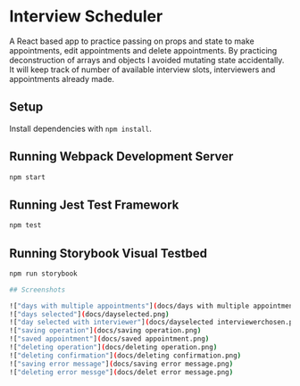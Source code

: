 # Interview Scheduler
A React based app to practice passing on props and state to make appointments, edit appointments and delete appointments. By practicing deconstruction of arrays and objects I avoided mutating state accidentally. It will keep track of number of available interview slots, interviewers and appointments already made.

## Setup

Install dependencies with `npm install`.

## Running Webpack Development Server

```sh
npm start
```

## Running Jest Test Framework

```sh
npm test
```

## Running Storybook Visual Testbed

```sh
npm run storybook

## Screenshots

!["days with multiple appointments"](docs/days with multiple appointments.png)
!["days selected"](docs/dayselected.png)
!["day selected with interviewer"](docs/dayselected interviewerchosen.png)
!["saving operation"](docs/saving operation.png)
!["saved appointment"](docs/saved appointment.png)
!["deleting operation"](docs/deleting operation.png)
!["deleting confirmation"](docs/deleting confirmation.png)
!["saving error message"](docs/saving error message.png)
!["deleting error messge"](docs/delet error message.png)

